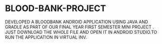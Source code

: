 # BLOOD-BANK-PROJECT
DEVELOPED A BLOODBANK ANDROID APPLICATION USING JAVA AND GRADLE AS PART OF OUR FINAL YEAR FIRST SEMESTER MINI PROJECT . JUST DOWNLOAD THE WHOLE FILE AND OPEN IT IN ANDROID STUDIO.TO RUN THE APPLICATION IN VIRTUAL INV.
